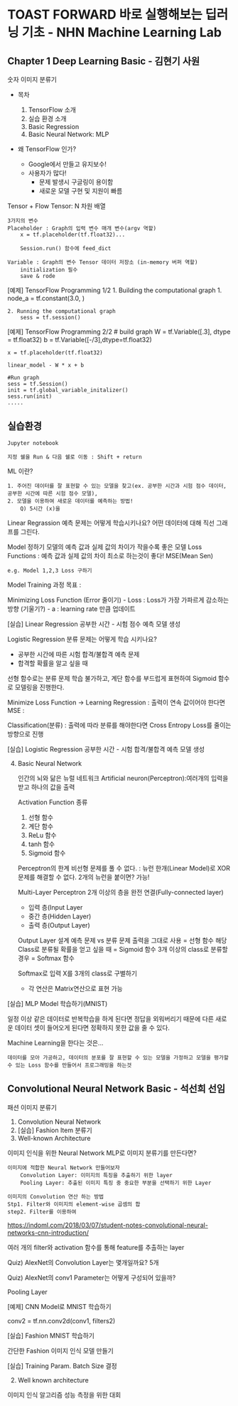# TOAST FORWARD 바로 실행해보는 딥러닝 기초 - NHN Machine Learning Lab

## Chapter 1 Deep Learning Basic -  김현기 사원
숫자 이미지 분류기

- 목차
  1. TensorFlow 소개
  2. 실습 환경 소개
  3. Basic Regression
  4. Basic Neural Network: MLP

- 왜 TensorFlow 인가?
  -   Google에서 만들고 유지보수!
  -   사용자가 많다!
      -   문제 발생시 구글링이 용이함
      -   새로운 모델 구현 및 지원이 빠름

Tensor + Flow
    Tensor: N 차원 배열

    3가지의 변수
    Placeholder : Graph의 입력 변수 매개 변수(argv 역할)
        x = tf.placeholder(tf.float32)...

        Session.run() 함수에 feed_dict

    Variable : Graph의 변수 Tensor 데이터 저장소 (in-memory 버퍼 역할)
        initialization 필수
        save & rode

    
[예제] TensorFlow Programming 1/2
    1. Building the computational graph
       1. node_a = tf.constant(3.0, )

    2. Running the computational graph
        sess = tf.session()

[예제] TensorFlow Programming 2/2
    #   build graph
    W = tf.Variable([.3], dtype = tf.float32)
    b = tf.Variable([-/3],dtype=tf.float32)

    x = tf.placeholder(tf.float32)

    linear_model - W * x + b

    #Run graph
    sess = tf.Session()
    init = tf.global_variable_initalizer()
    sess.run(init)
    .....

## 실습환경
    Jupyter notebook

    지정 쉘을 Run & 다음 쉘로 이동 : Shift + return


ML 이란?
    
    1. 주어진 데이터를 잘 표현할 수 있는 모델을 찾고(ex. 공부한 시간과 시험 점수 데이터, 공부한 시간에 따른 시험 점수 모델),
    2. 모델을 이용하여 새로운 데이터를 예측하는 방법!
        Q) 5시간 (x)을 

Linear Regrassion 예측 문제는 어떻게 학습시키나요?
    어떤 데이터에 대해 직선 그래프를 그린다.

Model 정하기 
    모델의 예측 값과 실제 값의 차이가 작을수록 좋은 모델
    Loss Functions : 예측 값과 실제 값의 차이
        최소로 하는것이 좋다!
        MSE(Mean Sen)

    e.g. Model 1,2,3 Loss 구하기

Model Training 과정
    목표 : 

Minimizing Loss Function (Error 줄이기)
    - Loss : Loss가 가장 가파르게 감소하는 방향 (기울기?)
    - a : learning rate 만큼 업데이트

[실습] Linear Regression
    공부한 시간 - 시험 점수 예측 모델 생성

Logistic Regression 분류 문제는 어떻게 학습 시키나요?
  -   공부한 시간에 따른 시험 합격/불합격 예측 문제
  -   합격할 확률을 알고 싶을 때

선형 함수로는 분류 문제 학습 불가하고, 계단 함수를 부드럽게 표현하여 Sigmoid 함수로 모델링을 진행한다.

Minimize Loss Function -> Learning
    Regression : 출력이 연속 값이어야 한다면
    MSE : 

Classification(분류) : 출력에 따라 분류를 해야한다면
    Cross Entropy Loss를 줄이는 방향으로 진행


[실습] Logistic Regression
    공부한 시간 - 시험 합격/불합격 예측 모델 생성

4. Basic Neural Network

    인간의 뇌와 닮은 뉴럴 네트워크
    Artificial neuron(Perceptron):여러개의 입력을 받고 하나의 값을 출력

    Activation Function 종류
    1. 선형 함수
    2. 계단 함수
    3. ReLu 함수
    4. tanh 함수 
    5. Sigmoid 함수

    Perceptron의 한계
    비선형 문제를 풀 수 없다. : 뉴런 한개(Linear Model)로 XOR 문제를 해결할 수 없다.
    2개의 뉴런을 붙이면? 가능!

    Multi-Layer Perceptron
    2개 이상의 층을 완전 연결(Fully-connected layer)
    -   입력 층(Input Layer
    -   중간 층(Hidden Layer)
    -   출력 층(Output Layer)

    Output Layer 설계
    예측 문제 vs 분류 문제
    출력을 그대로 사용 = 선형 함수
    해당 Class로 분류될 확률을 얻고 싶을 때 = Sigmoid 함수
    3개 이상의 class로 분류할 경우 =  Softmax 함수

    Softmax로 입력 X를 3개의 class로 구별하기
    -   각 연산은 Matrix연산으로 표현 가능

[실습] MLP Model 학습하기(MNIST)

일정 이상 같은 데이터로 반복학습을 하게 된다면 정답을 외워버리기 때문에 다른 새로운 데이터 셋이 들어오게 된다면 정확하지 못한 값을 줄 수 있다.


Machine Learning을 한다는 것은...

    데이터를 모아 가공하고, 데이터의 분포를 잘 표현할 수 있는 모델을 가정하고 모델을 평가할 수 있는 Loss 함수를 만들어서 프로그래밍을 하는것



## Convolutional Neural Network Basic - 석선희 선임 
패션 이미지 분류기

1.  Convolution Neural Network
2.  [실습] Fashion Item 분류기
3.  Well-known Architecture


이미지 인식을 위한 Neural Network
    MLP로 이미지 분류기를 만든다면?

    이미지에 적합한 Neural Network 만들어보자
        Convolution Layer: 이미지의 특징을 추출하기 위한 layer
        Pooling Layer: 추출된 이미지 특징 중 중요한 부분을 선택하기 위한 Layer

    이미지의 Convolution 연산 하는 방법
    Stp1. Filter와 이미지의 element-wise 곱셈의 합
    step2. Filter를 이용하여 

https://indoml.com/2018/03/07/student-notes-convolutional-neural-networks-cnn-introduction/

여러 개의 filter와 activation 함수를 통해 feature를 추출하는 layer


Quiz) AlexNet의 Convolution Layer는 몇개일까요? 5개

Quiz) AlexNet의 conv1 Parameter는 어떻게 구성되어 있을까?

Pooling Layer

[예제] CNN Model로 MNIST 학습하기

conv2 = tf.nn.conv2d(conv1, filters2)

[실습] Fashion MNIST 학습하기

간단한 Fashion 이미지 인식 모델 만들기

[실습] Training Param. Batch Size 결정

2. Well known architecture

이미지 인식 알고리즘 성능 측정을 위한 대회

